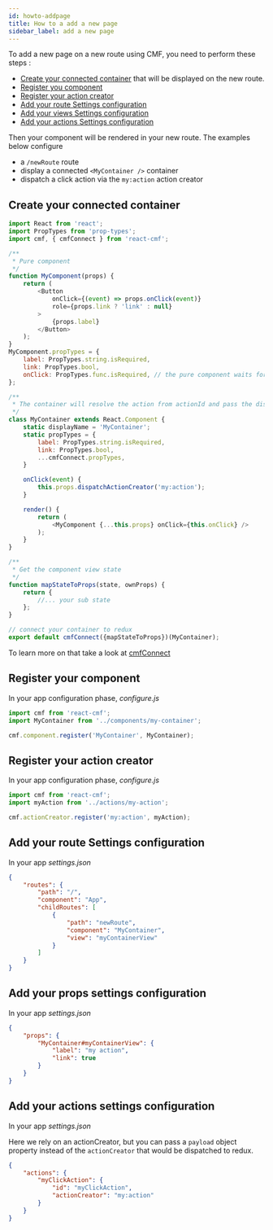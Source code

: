 ```yaml
---
id: howto-addpage
title: How to a add a new page
sidebar_label: add a new page
---
```


To add a new page on a new route using CMF, you need to perform these steps :

* [Create your connected container](#create-your-connected-container) that will be displayed on the new route.
* [Register you component](#register-your-component)
* [Register your action creator](#register-your-action-creator)
* [Add your route Settings configuration](#add-your-route-settings-configuration)
* [Add your views Settings configuration](#add-your-views-settings-configuration)
* [Add your actions Settings configuration](#add-your-actions-settings-configuration)

Then your component will be rendered in your new route.
The examples below configure
* a `/newRoute` route
* display a connected `<MyContainer />` container
* dispatch a click action via the `my:action` action creator

## Create your connected container

```javascript
import React from 'react';
import PropTypes from 'prop-types';
import cmf, { cmfConnect } from 'react-cmf';

/**
 * Pure component
 */
function MyComponent(props) {
    return (
        <Button
            onClick={(event) => props.onClick(event)}
            role={props.link ? 'link' : null}
        >
            {props.label}
        </Button>
    );
}
MyComponent.propTypes = {
    label: PropTypes.string.isRequired,
    link: PropTypes.bool,
    onClick: PropTypes.func.isRequired, // the pure component waits for the dispatch action
};

/**
 * The container will resolve the action from actionId and pass the dispatcher to the pure component
 */
class MyContainer extends React.Component {
    static displayName = 'MyContainer';
    static propTypes = {
        label: PropTypes.string.isRequired,
        link: PropTypes.bool,
        ...cmfConnect.propTypes,
    }

    onClick(event) {
        this.props.dispatchActionCreator('my:action');
    }

    render() {
        return (
            <MyComponent {...this.props} onClick={this.onClick} />
        );
    }
}

/**
 * Get the component view state
 */
function mapStateToProps(state, ownProps) {
    return {
        //... your sub state
    };
}

// connect your container to redux
export default cmfConnect({mapStateToProps})(MyContainer);
```

To learn more on that take a look at [cmfConnect](https://github.com/Talend/ui/tree/master/packages/cmf/src/cmfConnect.md)

## Register your component

In your app configuration phase, _configure.js_

```javascript
import cmf from 'react-cmf';
import MyContainer from '../components/my-container';

cmf.component.register('MyContainer', MyContainer);
```

## Register your action creator

In your app configuration phase, _configure.js_

```javascript
import cmf from 'react-cmf';
import myAction from '../actions/my-action';

cmf.actionCreator.register('my:action', myAction);
```

## Add your route Settings configuration

In your app _settings.json_

```json
{
    "routes": {
        "path": "/",
        "component": "App",
        "childRoutes": [
            {
                "path": "newRoute",
                "component": "MyContainer",
                "view": "myContainerView"
            }
        ]
    }
}
```

## Add your props settings configuration

In your app _settings.json_

```json
{
    "props": {
        "MyContainer#myContainerView": {
            "label": "my action",
            "link": true
        }
    }
}
```

## Add your actions settings configuration

In your app _settings.json_

Here we rely on an actionCreator, but you can pass a `payload` object property instead of the `actionCreator` that would be dispatched to redux.

```json
{
    "actions": {
        "myClickAction": {
            "id": "myClickAction",
            "actionCreator": "my:action"
        }
    }
}
```

